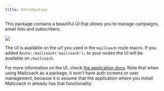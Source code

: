 ```yaml
---
title: Introduction
---
```


This package contains a beautiful UI that allows you to manage campaigns, email lists and subscribers.

![](https://mailcoach.app/images/docs/v1/package/welcome.png)

The UI is available on the url you used in the `mailCoach` route macro. If you added `Route::mailcoach('mailcoach');` to your routes the UI will be available on `/mailcoach`.

For more information on the UI, check [the application docs](/docs/v1/app). Note that when using Mailcoach as a package, it won't have auth screens or user management, because it is assume that the application where you install Mailcoach in already has that functionality.
